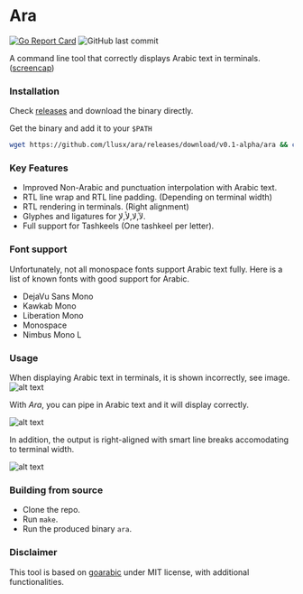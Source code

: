 # Ara

[![Go Report Card](https://goreportcard.com/badge/github.com/latiif/ara)](https://goreportcard.com/report/github.com/latiif/ara)
![GitHub last commit](https://img.shields.io/github/last-commit/latiif/ara)

A command line tool that correctly displays Arabic text in terminals. ([screencap](https://i.imgur.com/d8OGWux.gifv))

### Installation 

Check [releases](https://github.com/llusx/ara/releases) and download the binary directly.

Get the binary and add it to your `$PATH`
```bash
wget https://github.com/llusx/ara/releases/download/v0.1-alpha/ara && chmod +x ara
```
### Key Features
- Improved Non-Arabic and punctuation interpolation with Arabic text.
- RTL line wrap and RTL line padding. (Depending on terminal width)
- RTL rendering in terminals. (Right alignment)
- Glyphes and ligatures for لآ,لا,لأ,لإ.
- Full support for Tashkeels (One tashkeel per letter).

### Font support

Unfortunately, not all monospace fonts support Arabic text fully. 
Here is a list of known fonts with good support for Arabic.
* DejaVu Sans Mono
* Kawkab Mono
* Liberation Mono
* Monospace
* Nimbus Mono L

### Usage
When displaying Arabic text in terminals, it is shown incorrectly, see image.
![alt text](http://i.imgur.com/ygbSxHq.png "Original behaviour")

With *Ara*, you can pipe in Arabic text and it will display correctly.

![alt text](http://i.imgur.com/0mVt1km.png "Piped with Ara")

In addition, the output is right-aligned with smart line breaks accomodating to terminal width.

![alt text](http://i.imgur.com/VGd16kM.png "Line-wrap with right alignment") 


### Building from source
* Clone the repo.
* Run `make`.
* Run the produced binary `ara`.


### Disclaimer
This tool is based on [goarabic](https://github.com/01walid/goarabic) under MIT license, with additional functionalities.
